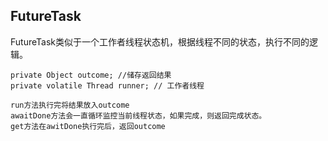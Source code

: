 
## FutureTask
FutureTask类似于一个工作者线程状态机，根据线程不同的状态，执行不同的逻辑。

    private Object outcome; //储存返回结果
    private volatile Thread runner; // 工作者线程
    
    run方法执行完将结果放入outcome
    awaitDone方法会一直循环监控当前线程状态，如果完成，则返回完成状态。
    get方法在awitDone执行完后，返回outcome

